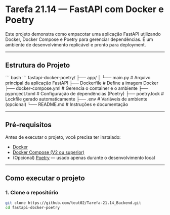 # Tarefa 21.14 — FastAPI com Docker e Poetry

Este projeto demonstra como empacotar uma aplicação FastAPI utilizando Docker, Docker Compose e Poetry para gerenciar dependências. É um ambiente de desenvolvimento replicável e pronto para deployment.

---

## Estrutura do Projeto
´´´
bash
´´´
fastapi-docker-poetry/
├── app/
│ └── main.py # Arquivo principal da aplicação FastAPI
├── Dockerfile # Define a imagem Docker
├── docker-compose.yml # Gerencia o container e o ambiente
├── pyproject.toml # Configuração de dependências (Poetry)
├── poetry.lock # Lockfile gerado automaticamente
├── .env # Variáveis de ambiente (opcional)
└── README.md # Instruções e documentação

---

## Pré-requisitos

Antes de executar o projeto, você precisa ter instalado:

- [Docker](https://www.docker.com/products/docker-desktop)
- [Docker Compose (V2 ou superior)](https://docs.docker.com/compose/)
- (Opcional) [Poetry](https://python-poetry.org/docs/) — usado apenas durante o desenvolvimento local

---

## Como executar o projeto

### 1. Clone o repositório
```bash
git clone https://github.com/teut02/Tarefa-21.14_Backend.git
cd fastapi-docker-poetry

